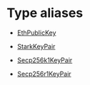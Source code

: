 # Type aliases

- [EthPublicKey](./openzeppelin_testing-constants-EthPublicKey.md)

- [StarkKeyPair](./openzeppelin_testing-signing-StarkKeyPair.md)

- [Secp256k1KeyPair](./openzeppelin_testing-signing-Secp256k1KeyPair.md)

- [Secp256r1KeyPair](./openzeppelin_testing-signing-Secp256r1KeyPair.md)

